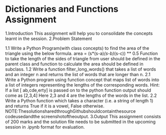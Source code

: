 # Dictionaries and Functions Assignment
1.Introduction 
This assignment will help you to consolidate the concepts learnt in the session. 
2.Problem Statement 

  1.1 Write a Python Program(with class concepts) to find the area of the triangle using the below  formula. 
  area = (s*(s-a)*(s-b)*(s-c)) ** 0.5 
  Function to take the length of the sides of triangle from user should be defined in the parent  class and function to calculate the area should be defined in subclass. 
  1.2 Write a function filter_long_words() that takes a list of words and an integer n and returns  the list of words that are longer than n. 
  2.1 Write a Python program using function concept that maps list of words into a list of integers  representing the lengths of the corresponding words. 
  Hint: If a list [ ab,cde,erty] is passed on to the python function output should come as [2,3,4] Here 2,3 and 4 are the lengths of the words in the list. 
  2.2 Write a Python function which takes a character (i.e. a string of length 1) and returns True if  it is a vowel, False otherwise. 
  NOTE:ThesolutionsharedthroughGithubshouldcontainthesource codeusedandthe screenshotoftheoutput. 
3.Output 
This assignment consists of 200 marks and the solution file needs to be submitted in the  upcoming session in .ipynb format for evaluation.
